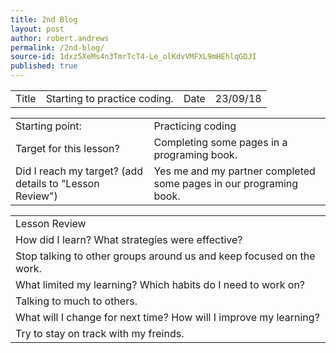 ```yaml
---
title: 2nd Blog
layout: post
author: robert.andrews
permalink: /2nd-blog/
source-id: 1dxz5XeMs4n3TmrTcT4-Le_olKdvVMFXL9mHEhlqGDJI
published: true
---
```

<table>
  <tr>
    <td>Title</td>
    <td>Starting to practice coding.</td>
    <td>Date</td>
    <td>23/09/18</td>
  </tr>
</table>


<table>
  <tr>
    <td>Starting point:</td>
    <td>Practicing coding</td>
  </tr>
  <tr>
    <td>Target for this lesson?</td>
    <td>Completing some pages in a programing book.</td>
  </tr>
  <tr>
    <td>Did I reach my target? 
(add details to "Lesson Review")</td>
    <td> Yes me and my partner completed some pages in our programing book.</td>
  </tr>
</table>


<table>
  <tr>
    <td>Lesson Review</td>
  </tr>
  <tr>
    <td>How did I learn? What strategies were effective? </td>
  </tr>
  <tr>
    <td>Stop talking to other groups around us and keep focused on the work.</td>
  </tr>
  <tr>
    <td>What limited my learning? Which habits do I need to work on? </td>
  </tr>
  <tr>
    <td>Talking to much to others.</td>
  </tr>
  <tr>
    <td>What will I change for next time? How will I improve my learning?</td>
  </tr>
  <tr>
    <td>Try to stay on track with my freinds.</td>
  </tr>
</table>


